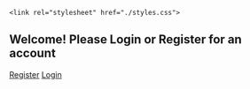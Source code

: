 <!DOCTYPE html>
<html lang="en">
<head>
    <meta charset="UTF-8">
    <meta http-equiv="X-UA-Compatible" content="IE=edge">
    <meta name="viewport" content="width=device-width, initial-scale=1.0">
    <title>Document</title>

    <link rel="stylesheet" href="./styles.css">
</head>
<body>
    <div class="container">
        <h2>Welcome! Please Login or Register for an account</h2>
        <a href="./pages/register.php">Register</a>
        <a href="./pages/login.php">Login</a>
    </div>
</body>
</html>
